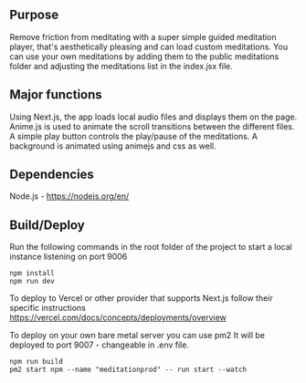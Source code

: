 ## Purpose
Remove friction from meditating with a super simple guided meditation player, that's aesthetically pleasing and can load custom meditations. You can use your own meditations by adding them to the public meditations folder and adjusting the meditations list in the index.jsx file.

## Major functions
Using Next.js, the app loads local audio files and displays them on the page. Anime.js is used to animate the scroll transitions between the different files. A simple play button controls the play/pause of the meditations. A background is animated using animejs and css as well.

## Dependencies
Node.js - https://nodejs.org/en/

## Build/Deploy

Run the following commands in the root folder of the project to start a local instance listening on port 9006

```
npm install
npm run dev
```

To deploy to Vercel or other provider that supports Next.js follow their specific instructions
https://vercel.com/docs/concepts/deployments/overview

To deploy on your own bare metal server you can use pm2
It will be deployed to port 9007 - changeable in .env file.
```
npm run build
pm2 start npm --name "meditationprod" -- run start --watch
```
